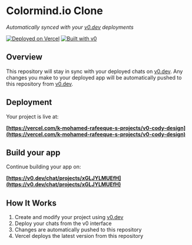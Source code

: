 # Colormind.io Clone

*Automatically synced with your [v0.dev](https://v0.dev) deployments*

[![Deployed on Vercel](https://img.shields.io/badge/Deployed%20on-Vercel-black?style=for-the-badge&logo=vercel)](https://vercel.com/k-mohamed-rafeeque-s-projects/v0-cody-design)
[![Built with v0](https://img.shields.io/badge/Built%20with-v0.dev-black?style=for-the-badge)](https://v0.dev/chat/projects/xGLJYLMUEfH)

## Overview

This repository will stay in sync with your deployed chats on [v0.dev](https://v0.dev).
Any changes you make to your deployed app will be automatically pushed to this repository from [v0.dev](https://v0.dev).

## Deployment

Your project is live at:

**[https://vercel.com/k-mohamed-rafeeque-s-projects/v0-cody-design](https://vercel.com/k-mohamed-rafeeque-s-projects/v0-cody-design)**

## Build your app

Continue building your app on:

**[https://v0.dev/chat/projects/xGLJYLMUEfH](https://v0.dev/chat/projects/xGLJYLMUEfH)**

## How It Works

1. Create and modify your project using [v0.dev](https://v0.dev)
2. Deploy your chats from the v0 interface
3. Changes are automatically pushed to this repository
4. Vercel deploys the latest version from this repository
